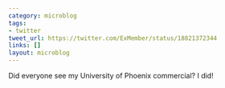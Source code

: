 ```yaml
---
category: microblog
tags:
- twitter
tweet_url: https://twitter.com/ExMember/status/18821372344
links: []
layout: microblog
---
```

Did everyone see my University of Phoenix commercial? I did!
